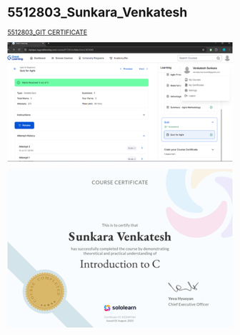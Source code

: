 # 5512803_Sunkara_Venkatesh


[5512803_GIT CERTIFICATE](https://github.com/sunkaravenkatesh12/5512803_Sunkara_Venkatesh/blob/main/GIT/5512803_GIT_CERTIFICATE.pdf)

![5512803_AGILE Certificate](https://raw.githubusercontent.com/sunkaravenkatesh12/5512803_Sunkara_Venkatesh/main/SDLC/5512803_AGILE%20CERTIFICATE.png)




![5512803_SOLOLEARN_INTRO C](https://github.com/sunkaravenkatesh12/5512803_Sunkara_Venkatesh/blob/main/C_Programming/sololearn_Intro%20C_Certificiacte.png)



